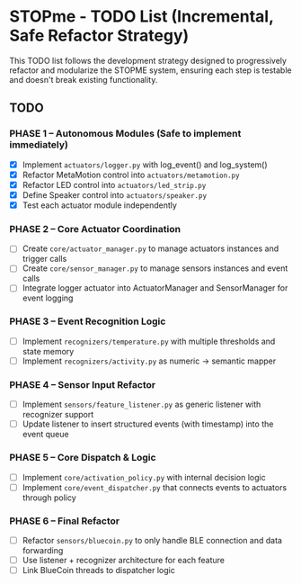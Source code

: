 # STOPme - TODO List (Incremental, Safe Refactor Strategy)

This TODO list follows the development strategy designed to progressively refactor and modularize the STOPME system,
ensuring each step is testable and doesn't break existing functionality.

## TODO

### PHASE 1 – Autonomous Modules (Safe to implement immediately)
- [x] Implement `actuators/logger.py` with log_event() and log_system()
- [x] Refactor MetaMotion control into `actuators/metamotion.py`
- [x] Refactor LED control into `actuators/led_strip.py`
- [x] Define Speaker control into `actuators/speaker.py`
- [x] Test each actuator module independently

### PHASE 2 – Core Actuator Coordination
- [ ] Create `core/actuator_manager.py` to manage actuators instances and trigger calls
- [ ] Create `core/sensor_manager.py` to manage sensors instances and event calls
- [ ] Integrate logger actuator into ActuatorManager and SensorManager for event logging

### PHASE 3 – Event Recognition Logic
- [ ] Implement `recognizers/temperature.py` with multiple thresholds and state memory
- [ ] Implement `recognizers/activity.py` as numeric → semantic mapper

### PHASE 4 – Sensor Input Refactor
- [ ] Implement `sensors/feature_listener.py` as generic listener with recognizer support
- [ ] Update listener to insert structured events (with timestamp) into the event queue

### PHASE 5 – Core Dispatch & Logic
- [ ] Implement `core/activation_policy.py` with internal decision logic
- [ ] Implement `core/event_dispatcher.py` that connects events to actuators through policy

### PHASE 6 – Final Refactor
- [ ] Refactor `sensors/bluecoin.py` to only handle BLE connection and data forwarding
- [ ] Use listener + recognizer architecture for each feature
- [ ] Link BlueCoin threads to dispatcher logic
